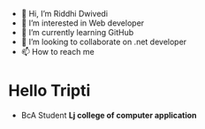 - 👋 Hi, I’m Riddhi Dwivedi
- 👀 I’m interested in Web developer
- 🌱 I’m currently learning GitHub
- 💞️ I’m looking to collaborate on .net developer
- 📫 How to reach me 

<!---
Riddhi2107/Riddhi2107 is a ✨ special ✨ repository because its `README.md` (this file) appears on your GitHub profile.
You can click the Preview link to take a look at your changes.
--->
# Hello Tripti
- BcA Student
**Lj college of computer application**
